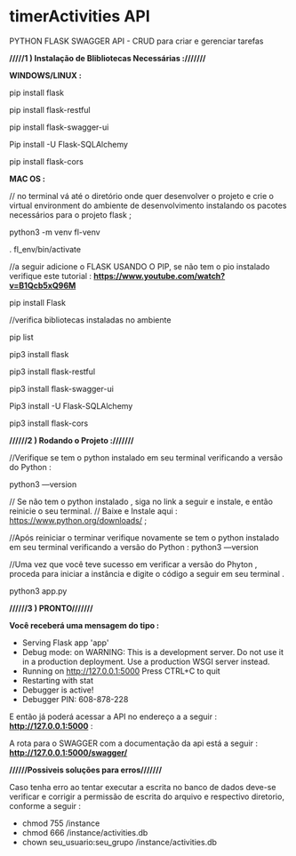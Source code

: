 # timerActivities API
PYTHON FLASK SWAGGER API - CRUD para criar e gerenciar tarefas

 
 
**/////1 ) Instalação de Blibliotecas  Necessárias :///////**




 
**WINDOWS/LINUX :**

pip install  flask

pip install flask-restful

pip install flask-swagger-ui

Pip install -U Flask-SQLAlchemy

pip  install flask-cors

 
**MAC OS :**

// no terminal vá até o diretório onde quer desenvolver o projeto e crie o virtual environment do ambiente de desenvolvimento  instalando os pacotes necessários para o projeto  flask ;

python3 -m venv  fl-venv

. fl_env/bin/activate

//a seguir adicione o FLASK USANDO O PIP, se não tem o pio instalado verifique este tutorial : **https://www.youtube.com/watch?v=B1Qcb5xQ96M**

pip install Flask

//verifica bibliotecas instaladas no ambiente

pip list

  
pip3 install  flask

pip3 install flask-restful

pip3 install flask-swagger-ui

Pip3 install -U Flask-SQLAlchemy

pip3  install flask-cors


 

**//////2 )  Rodando o Projeto :///////**

//Verifique se tem o python instalado em seu terminal verificando a versão do Python   : 

python3 —version


// Se não tem o python instalado , siga no link a seguir e instale, e então reinicie o seu terminal.
// Baixe e Instale aqui : https://www.python.org/downloads/ ; 

//Após reiniciar o terminar verifique novamente se tem o python instalado em seu terminal verificando a versão do Python   : 
python3 —version

//Uma vez que você teve sucesso em verificar a versão do Phyton , proceda para iniciar a instância e digite o código a seguir em seu terminal . 

python3 app.py      

**//////3 )  PRONTO///////**

**Você receberá uma mensagem do tipo :**

 * Serving Flask app 'app'
 * Debug mode: on
WARNING: This is a development server. Do not use it in a production deployment. Use a production WSGI server instead.
 * Running on http://127.0.0.1:5000
Press CTRL+C to quit
 * Restarting with stat
 * Debugger is active!
 * Debugger PIN: 608-878-228


E então já  poderá acessar a API no endereço a a seguir  : **http://127.0.0.1:5000**  :

A rota  para o SWAGGER com a documentação da api está a seguir  : **http://127.0.0.1:5000/swagger/**


**//////Possiveis soluções para erros///////**

Caso tenha erro ao tentar executar a escrita no banco de dados deve-se verificar e corrigir a permissão de escrita do arquivo e respectivo diretorio, conforme a seguir :  
  * chmod 755 /instance
  * chmod 666 /instance/activities.db
  * chown seu_usuario:seu_grupo /instance/activities.db 
